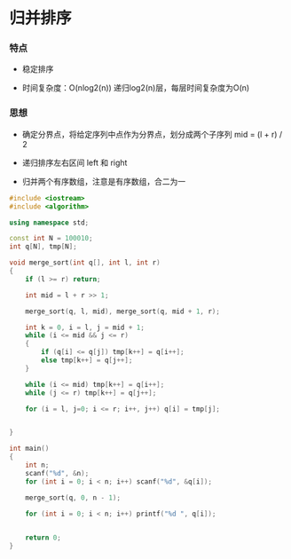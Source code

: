 # 归并排序

### 特点

* 稳定排序

* 时间复杂度：O(nlog2(n)) 递归log2(n)层，每层时间复杂度为O(n)

### 思想

* 确定分界点，将给定序列中点作为分界点，划分成两个子序列 mid = (l + r) / 2

* 递归排序左右区间 left 和 right

* 归并两个有序数组，注意是有序数组，合二为一


```c++
#include <iostream>
#include <algorithm>

using namespace std;

const int N = 100010;
int q[N], tmp[N];

void merge_sort(int q[], int l, int r)
{
    if (l >= r) return;

    int mid = l + r >> 1;

    merge_sort(q, l, mid), merge_sort(q, mid + 1, r);

    int k = 0, i = l, j = mid + 1;
    while (i <= mid && j <= r)
    {
        if (q[i] <= q[j]) tmp[k++] = q[i++];
        else tmp[k++] = q[j++];
    }

    while (i <= mid) tmp[k++] = q[i++];
    while (j <= r) tmp[k++] = q[j++];

    for (i = l, j=0; i <= r; i++, j++) q[i] = tmp[j];


}

int main()
{
    int n;
    scanf("%d", &n);
    for (int i = 0; i < n; i++) scanf("%d", &q[i]);

    merge_sort(q, 0, n - 1);
    
    for (int i = 0; i < n; i++) printf("%d ", q[i]);


    return 0;
}



```




